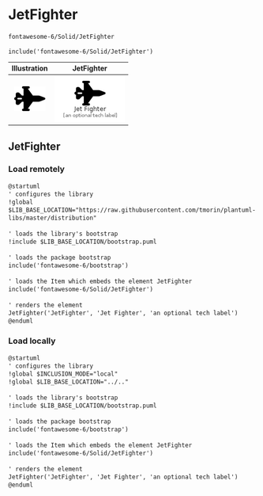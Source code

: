 # JetFighter


```text
fontawesome-6/Solid/JetFighter
```

```text
include('fontawesome-6/Solid/JetFighter')
```



| Illustration | JetFighter |
| :---: | :---: |
| ![illustration for Illustration](../../fontawesome-6/Solid/JetFighter.png) | ![illustration for JetFighter](../../fontawesome-6/Solid/JetFighter.Local.png) |




## JetFighter

### Load remotely
```plantuml
@startuml
' configures the library
!global $LIB_BASE_LOCATION="https://raw.githubusercontent.com/tmorin/plantuml-libs/master/distribution"

' loads the library's bootstrap
!include $LIB_BASE_LOCATION/bootstrap.puml

' loads the package bootstrap
include('fontawesome-6/bootstrap')

' loads the Item which embeds the element JetFighter
include('fontawesome-6/Solid/JetFighter')

' renders the element
JetFighter('JetFighter', 'Jet Fighter', 'an optional tech label')
@enduml
```

### Load locally
```plantuml
@startuml
' configures the library
!global $INCLUSION_MODE="local"
!global $LIB_BASE_LOCATION="../.."

' loads the library's bootstrap
!include $LIB_BASE_LOCATION/bootstrap.puml

' loads the package bootstrap
include('fontawesome-6/bootstrap')

' loads the Item which embeds the element JetFighter
include('fontawesome-6/Solid/JetFighter')

' renders the element
JetFighter('JetFighter', 'Jet Fighter', 'an optional tech label')
@enduml
```


